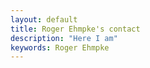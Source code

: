 ```yaml
---
layout: default
title: Roger Ehmpke's contact
description: "Here I am"
keywords: Roger Ehmpke
---
```

